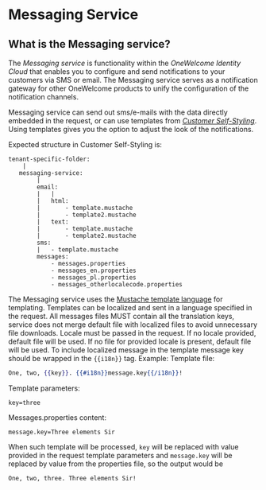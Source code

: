 # Messaging Service

## What is the Messaging service?

The *Messaging service* is functionality within the *OneWelcome Identity Cloud* that enables you to configure and send notifications to your customers via SMS
or email. The Messaging service serves as a notification gateway for other OneWelcome products to unify the configuration of the notification channels.

Messaging service can send out sms/e-mails with the data directly embedded in the request, or can use templates from [*Customer
Self-Styling*](../self-styling/index.md). Using templates gives you the option to adjust the look of the notifications.

Expected structure in Customer Self-Styling is:

```
tenant-specific-folder:
    | 
   messaging-service:
        |
        email:
        |   |
        |   html:
        |       - template.mustache
        |       - template2.mustache
        |   text:
        |       - template.mustache
        |       - template2.mustache
        sms:
        |   - template.mustache
        messages:
            - messages.properties
            - messages_en.properties
            - messages_pl.properties
            - messages_otherlocalecode.properties              
```

The Messaging service uses the [Mustache template language](https://github.com/samskivert/jmustache) for templating.
Templates can be localized and sent in a language specified in the request.
All messages files MUST contain all the translation keys, service does not merge default file with localized files to avoid unnecessary file downloads. Locale
must be passed in the request. If no locale provided, default file will be used. If no file for provided locale is present, default file will be used. To
include localized message in the template message key should be wrapped in the `{{i18n}}` tag. Example:
Template file:

```mustache
One, two, {{key}}. {{#i18n}}message.key{{/i18n}}!
```

Template parameters:

```properties
key=three
```

Messages.properties content:

```properties
message.key=Three elements Sir
```

When such template will be processed, `key` will be replaced with value provided in the request template parameters and `message.key` will be replaced by value
from the properties file, so the output would be

```text
One, two, three. Three elements Sir!
```
